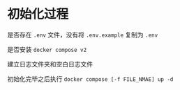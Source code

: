 # 初始化过程

是否存在 `.env` 文件，没有将 `.env.example` 复制为 `.env`

是否安装 `docker compose v2`

建立日志文件夹和空白日志文件

初始化完毕之后执行 `docker compose [-f FILE_NMAE] up -d`
